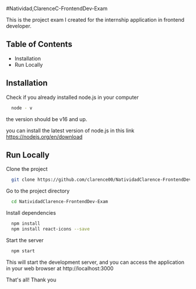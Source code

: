 
#Natividad,ClarenceC-FrontendDev-Exam

This is the project exam I created for the internship application in frontend developer.




## Table of Contents

- Installation
- Run Locally
## Installation

Check if you already installed node.js in your computer

```bash
  node - v
```
the version should be v16 and up.

you can install the latest version of node.js in this link https://nodejs.org/en/download


    
## Run Locally

Clone the project

```bash
  git clone https://github.com/clarence00/NatividadClarence-FrontendDev-Exam.git
```

Go to the project directory

```bash
  cd NatividadClarence-FrontendDev-Exam
```

Install dependencies

```bash
  npm install
  npm install react-icons --save
```

Start the server

```bash
  npm start
```
This will start the development server, and you can access the application in your web browser at http://localhost:3000

That's all! Thank you